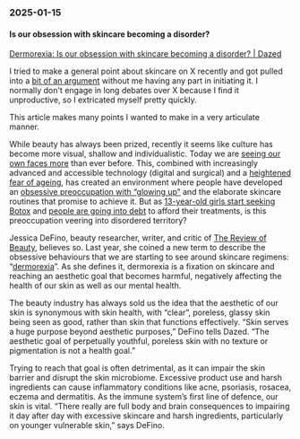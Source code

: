 ### 2025-01-15
#### Is our obsession with skincare becoming a disorder?
[Dermorexia: Is our obsession with skincare becoming a disorder? | Dazed](https://www.dazeddigital.com/beauty/article/65829/1/dermorexia-is-our-obsession-with-skincare-becoming-a-disorder)

I tried to make a general point about skincare on X recently and got pulled into a [bit of an argument](https://x.com/debugjois/status/1859830719834619941) without me having any part in initiating it. I normally don't engage in long debates over X because I find it unproductive, so I extricated myself pretty quickly. 

This article makes many points I wanted to make in a very articulate manner.

While beauty has always been prized, recently it seems like culture has become more visual, shallow and individualistic. Today we are [seeing our own faces more](https://www.dazeddigital.com/beauty/article/60860/1/we-were-never-supposed-to-see-our-faces-this-much-social-media-zoom) than ever before. This, combined with increasingly advanced and accessible technology (digital and surgical) and a [heightened fear of ageing](https://www.dazeddigital.com/beauty/article/61517/1/ageing-botox-and-the-end-of-the-world-tiktok-filters-wrinkles), has created an environment where people have developed an [obsessive preoccupation with “glowing up”](https://www.dazeddigital.com/beauty/article/64573/1/the-makeover-trap-how-we-get-addicted-to-the-glow-up) and the elaborate skincare routines that promise to achieve it. But as [13-year-old girls start seeking Botox](https://www.theguardian.com/global/2019/mar/25/teenagers-botox-cosmetic-surgeons-concerned-yomi-adegoke) and [people are going into debt](https://www.dazeddigital.com/beauty/article/56545/1/the-price-of-beauty-debt-crisis-pay-for-cosmetic-treatments-botox-filler) to afford their treatments, is this preoccupation veering into disordered territory?  

Jessica DeFino, beauty researcher, writer, and critic of [The Review of Beauty](https://jessicadefino.substack.com/), believes so. Last year, she coined a new term to describe the obsessive behaviours that we are starting to see around skincare regimens: “[dermorexia](https://jessicadefino.substack.com/p/dermorexia-compulsive-skincare-obsession?utm_source=post-email-title&publication_id=43028&post_id=140807627&utm_campaign=email-post-title&isFreemail=true&r=nksc&triedRedirect=true&utm_medium=email)”. As she defines it, dermorexia is a fixation on skincare and reaching an aesthetic goal that becomes harmful, negatively affecting the health of our skin as well as our mental health.

The beauty industry has always sold us the idea that the aesthetic of our skin is synonymous with skin health, with “clear”, poreless, glassy skin being seen as good, rather than skin that functions effectively. “Skin serves a huge purpose beyond aesthetic purposes,” DeFino tells Dazed. “The aesthetic goal of perpetually youthful, poreless skin with no texture or pigmentation is not a health goal.” 

Trying to reach that goal is often detrimental, as it can impair the skin barrier and disrupt the skin microbiome. Excessive product use and harsh ingredients can cause inflammatory conditions like acne, psoriasis, rosacea, eczema and dermatitis. As the immune system’s first line of defence, our skin is vital. “There really are full body and brain consequences to impairing it day after day with excessive skincare and harsh ingredients, particularly on younger vulnerable skin,” says DeFino.

